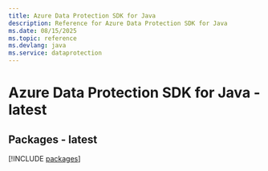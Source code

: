 ```yaml
---
title: Azure Data Protection SDK for Java
description: Reference for Azure Data Protection SDK for Java
ms.date: 08/15/2025
ms.topic: reference
ms.devlang: java
ms.service: dataprotection
---
```

# Azure Data Protection SDK for Java - latest
## Packages - latest
[!INCLUDE [packages](data-protection-index.md)]